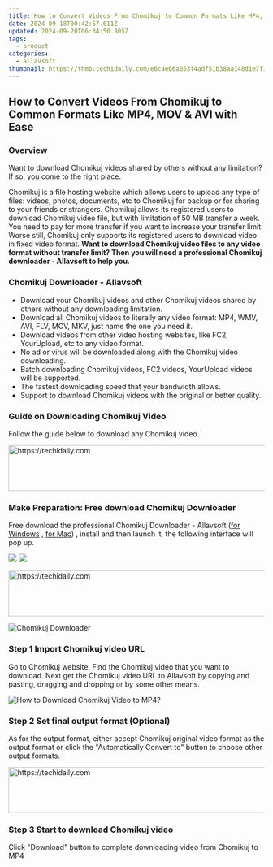 ```yaml
---
title: How to Convert Videos From Chomikuj to Common Formats Like MP4, MOV & AVI with Ease
date: 2024-09-18T00:42:57.011Z
updated: 2024-09-20T06:34:50.805Z
tags:
  - product
categories:
  - allavsoft
thumbnail: https://thmb.techidaily.com/e6c4e66a053f4adf51b38aa148d1e7f1b0fe37b06c40a2dc84de8d83be8e3fd3.jpg
---
```


## How to Convert Videos From Chomikuj to Common Formats Like MP4, MOV & AVI with Ease

### Overview

Want to download Chomikuj videos shared by others without any limitation? If so, you come to the right place.

Chomikuj is a file hosting website which allows users to upload any type of files: videos, photos, documents, etc to Chomikuj for backup or for sharing to your friends or strangers. Chomikuj allows its registered users to download Chomikuj video file, but with limitation of 50 MB transfer a week. You need to pay for more transfer if you want to increase your transfer limit. Worse still, Chomikuj only supports its registered users to download video in fixed video format. **Want to download Chomikuj video files to any video format without transfer limit? Then you will need a professional Chomikuj downloader - Allavsoft to help you.**

### Chomikuj Downloader - Allavsoft

* Download your Chomikuj videos and other Chomikuj videos shared by others without any downloading limitation.
* Download all Chomikuj videos to literally any video format: MP4, WMV, AVI, FLV, MOV, MKV, just name the one you need it.
* Download videos from other video hosting websites, like FC2, YourUpload, etc to any video format.
* No ad or virus will be downloaded along with the Chomikuj video downloading.
* Batch downloading Chomikuj videos, FC2 videos, YourUpload videos will be supported.
* The fastest downloading speed that your bandwidth allows.
* Support to download Chomikuj videos with the original or better quality.

### Guide on Downloading Chomikuj Video

Follow the guide below to download any Chomikuj video.

<!-- affiliate ads begin -->
<a href="https://appsumo.8odi.net/c/5597632/2151884/7443" target="_top" id="2151884">
  <img src="//a.impactradius-go.com/display-ad/7443-2151884" border="0" alt="https://techidaily.com" width="728" height="90"/>
</a>
<img height="0" width="0" src="https://appsumo.8odi.net/i/5597632/2151884/7443" style="position:absolute;visibility:hidden;" border="0" />
<!-- affiliate ads end -->

### Make Preparation: Free download Chomikuj Downloader

Free download the professional Chomikuj Downloader - Allavsoft ([for Windows](https://tools.techidaily.com/allavsoft/products/) , [for Mac](https://tools.techidaily.com/allavsoft/products/)) , install and then launch it, the following interface will pop up.

[![](https://www.allavsoft.com/how-to/../images/how-to/free-download-win.jpg)](https://tools.techidaily.com/allavsoft/products/) [![](https://www.allavsoft.com/how-to/../images/how-to/free-download-mac.jpg)](https://tools.techidaily.com/allavsoft/products/)

<!-- affiliate ads begin -->
<a href="https://appsumo.8odi.net/c/5597632/2151868/7443" target="_top" id="2151868">
  <img src="//a.impactradius-go.com/display-ad/7443-2151868" border="0" alt="https://techidaily.com" width="600" height="90"/>
</a>
<img height="0" width="0" src="https://appsumo.8odi.net/i/5597632/2151868/7443" style="position:absolute;visibility:hidden;" border="0" />
<!-- affiliate ads end -->

![Chomikuj Downloader](https://www.allavsoft.com/how-to/../images/allavsoft/screen-shot-600.jpg)

### Step 1 Import Chomikuj video URL

Go to Chomikuj website. Find the Chomikuj video that you want to download. Next get the Chomikuj video URL to Allavsoft by copying and pasting, dragging and dropping or by some other means.

![How to Download Chomikuj Video to MP4?](https://www.allavsoft.com/how-to/../images/how-to/download-rtmp-video/download-rtmp-video.jpg)

### Step 2 Set final output format (Optional)

As for the output format, either accept Chomikuj original video format as the output format or click the "Automatically Convert to" button to choose other output formats.

<!-- affiliate ads begin -->
<a href="https://appsumo.8odi.net/c/5597632/2144308/7443" target="_top" id="2144308">
  <img src="//a.impactradius-go.com/display-ad/7443-2144308" border="0" alt="https://techidaily.com" width="600" height="90"/>
</a>
<img height="0" width="0" src="https://appsumo.8odi.net/i/5597632/2144308/7443" style="position:absolute;visibility:hidden;" border="0" />
<!-- affiliate ads end -->

### Step 3 Start to download Chomikuj video

Click "Download" button to complete downloading video from Chomikuj to MP4

<ins class="adsbygoogle"
     style="display:block"
     data-ad-format="autorelaxed"
     data-ad-client="ca-pub-7571918770474297"
     data-ad-slot="1223367746"></ins>

<ins class="adsbygoogle"
     style="display:block"
     data-ad-client="ca-pub-7571918770474297"
     data-ad-slot="8358498916"
     data-ad-format="auto"
     data-full-width-responsive="true"></ins>
